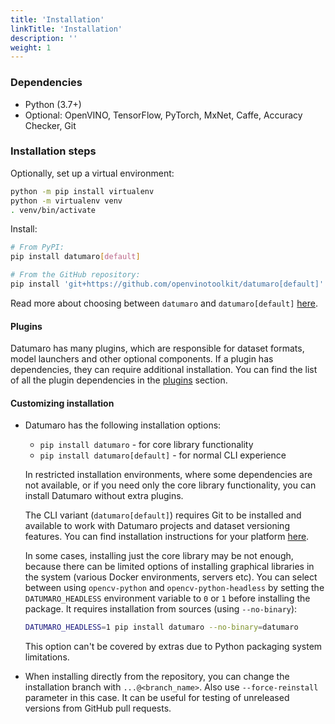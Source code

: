 ```yaml
---
title: 'Installation'
linkTitle: 'Installation'
description: ''
weight: 1
---
```


### Dependencies

- Python (3.7+)
- Optional: OpenVINO, TensorFlow, PyTorch, MxNet, Caffe, Accuracy Checker, Git

### Installation steps

Optionally, set up a virtual environment:

``` bash
python -m pip install virtualenv
python -m virtualenv venv
. venv/bin/activate
```

Install:
``` bash
# From PyPI:
pip install datumaro[default]
```
``` bash
# From the GitHub repository:
pip install 'git+https://github.com/openvinotoolkit/datumaro[default]'
```

Read more about choosing between `datumaro` and `datumaro[default]`
[here](#core-install).

<a id="installation-plugins"></a>
#### Plugins

Datumaro has many plugins, which are responsible for dataset formats,
model launchers and other optional components. If a plugin has dependencies,
they can require additional installation. You can find the list of all the
plugin dependencies in the [plugins](/docs/user-manual/extending) section.

#### Customizing installation

- <a id="core-install"></a>Datumaro has the following installation options:
  - `pip install datumaro` - for core library functionality
  - `pip install datumaro[default]` - for normal CLI experience

  In restricted installation environments, where some dependencies are
  not available, or if you need only the core library functionality,
  you can install Datumaro without extra plugins.

  The CLI variant (`datumaro[default]`) requires Git to be installed and
  available to work with Datumaro projects and dataset versioning features.
  You can find installation instructions for your platform [here](https://git-scm.com/downloads).

  In some cases, installing just the core library may be not enough,
  because there can be limited options of installing graphical libraries
  in the system (various Docker environments, servers etc). You can select
  between using `opencv-python` and `opencv-python-headless` by setting the
  `DATUMARO_HEADLESS` environment variable to `0` or `1` before installing
  the package. It requires installation from sources (using `--no-binary`):
  ```bash
  DATUMARO_HEADLESS=1 pip install datumaro --no-binary=datumaro
  ```
  This option can't be covered by extras due to Python packaging system
  limitations.

- When installing directly from the repository, you can change the
  installation branch with `...@<branch_name>`. Also use `--force-reinstall`
  parameter in this case. It can be useful for testing of unreleased
  versions from GitHub pull requests.
